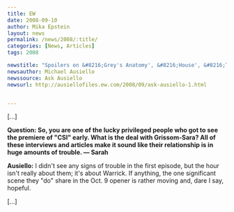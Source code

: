 ```yaml
---
title: EW
date: 2008-09-10
author: Mika Epstein
layout: news
permalink: /news/2008/:title/
categories: [News, Articles]
tags: 2008

newstitle: "Spoilers on &#8216;Grey's Anatomy', &#8216;House', &#8216;The Office', &#8216;Prison Break', &#8216;Chuck', &#8216;Smallville', and More!"
newsauthor: Michael Ausiello  
newssource: Ask Ausiello
newsurl: http://ausiellofiles.ew.com/2008/09/ask-ausiello-1.html


---
```


[...]

**Question: So, you are one of the lucky privileged people who got to see the premiere of "CSI" early. What is the deal with Grissom-Sara? All of these interviews and articles make it sound like their relationship is in huge amounts of trouble. &#8212; Sarah**

**Ausiello:** I didn't see any signs of trouble in the first episode, but the hour isn't really about them; it's about Warrick. If anything, the one significant scene they "do" share in the Oct. 9 opener is rather moving and, dare I say, hopeful.

[...]  
